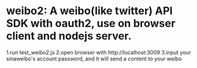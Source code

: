 # weibo2: A weibo(like twitter) API SDK with oauth2, use on browser client and nodejs server.

1.run test_weibo2.js
2.open browser with http://localhost:3009
3.input your sinaweibo's account password, and it will send a content to your weibo